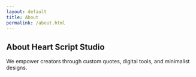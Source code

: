 ```yaml
---
layout: default
title: About
permalink: /about.html
---
```


<h2>About Heart Script Studio</h2>
<p>We empower creators through custom quotes, digital tools, and minimalist designs.</p>
